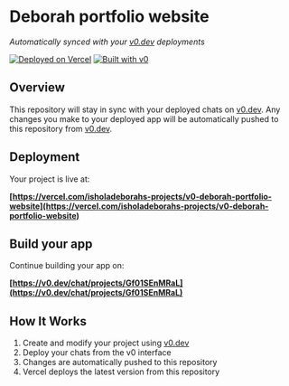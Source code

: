 # Deborah portfolio website

*Automatically synced with your [v0.dev](https://v0.dev) deployments*

[![Deployed on Vercel](https://img.shields.io/badge/Deployed%20on-Vercel-black?style=for-the-badge&logo=vercel)](https://vercel.com/isholadeborahs-projects/v0-deborah-portfolio-website)
[![Built with v0](https://img.shields.io/badge/Built%20with-v0.dev-black?style=for-the-badge)](https://v0.dev/chat/projects/Gf01SEnMRaL)

## Overview

This repository will stay in sync with your deployed chats on [v0.dev](https://v0.dev).
Any changes you make to your deployed app will be automatically pushed to this repository from [v0.dev](https://v0.dev).

## Deployment

Your project is live at:

**[https://vercel.com/isholadeborahs-projects/v0-deborah-portfolio-website](https://vercel.com/isholadeborahs-projects/v0-deborah-portfolio-website)**

## Build your app

Continue building your app on:

**[https://v0.dev/chat/projects/Gf01SEnMRaL](https://v0.dev/chat/projects/Gf01SEnMRaL)**

## How It Works

1. Create and modify your project using [v0.dev](https://v0.dev)
2. Deploy your chats from the v0 interface
3. Changes are automatically pushed to this repository
4. Vercel deploys the latest version from this repository
